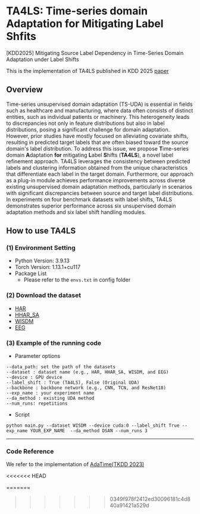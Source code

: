 # TA4LS: Time-series domain Adaptation for Mitigating Label Shfits

[KDD2025] Mitigating Source Label Dependency in Time-Series Domain Adaptation under Label Shifts

This is the implementation of TA4LS published in KDD 2025 [paper](https://dl.acm.org/doi/10.1145/3711896.3737050)

## Overview 
Time-series unsupervised domain adaptation (TS-UDA) is essential in fields such as healthcare and manufacturing, where data often consists of distinct entities, such as individual patients or machinery. This heterogeneity leads to discrepancies not only in feature distributions but also in label distributions, posing a significant challenge for domain adaptation. However, prior studies have mostly focused on alleviating covariate shifts, resulting in predicted target labels that are often biased toward the source domain's label distribution. To address this issue, we propose **T**ime-series domain **A**daptation **for** mitigating **L**abel **S**hifts (**TA4LS**), a novel label refinement approach. TA4LS leverages the consistency between predicted labels and clustering information obtained from the unique characteristics that differentiate each label in the target domain. Furthermore, our approach as a plug-in module achieves performance improvements across diverse existing unsupervised domain adaptation methods, particularly in scenarios with significant discrepancies between source and target label distributions. In experiments on four benchmark datasets with label shifts, TA4LS demonstrates superior performance across six unsupervised domain adaptation methods and six label shift handling modules.


## How to use TA4LS

### (1) Environment Setting
- Python Version: 3.9.13
- Torch Version: 1.13.1+cu117
- Package List
  - Please refer to the `envs.txt` in config folder

### (2) Download the dataset
- [HAR](https://researchdata.ntu.edu.sg/dataset.xhtml?persistentId=doi:10.21979/N9/0SYHTZ)
- [HHAR_SA](https://researchdata.ntu.edu.sg/dataset.xhtml?persistentId=doi:10.21979/N9/OWDFXO)
- [WISDM](https://researchdata.ntu.edu.sg/dataset.xhtml?persistentId=doi:10.21979/N9/KJWE5B)
- [EEG](https://researchdata.ntu.edu.sg/dataset.xhtml?persistentId=doi:10.21979/N9/UD1IM9)


### (3) Example of the running code

* Parameter options
```
--data_path: set the path of the datasets
--dataset : dataset name (e.g., HAR, HHAR_SA, WISDM, and EEG)
--device : GPU device
--label_shift : True (TA4LS), False (Original UDA)
--backbone : backbone network (e.g., CNN, TCN, and ResNet18)
--exp_name : your experiment name
--da_method : existing UDA method
--num_runs: repetitions
```


* Script
```
python main.py --dataset WISDM --device cuda:0 --label_shift True --exp_name YOUR_EXP_NAME  --da_method DSAN --num_runs 3
```


---

### Code Reference
We refer to the implementation of [AdaTime(TKDD 2023)](https://github.com/emadeldeen24/AdaTime)
 
 
<<<<<<< HEAD
 
 
 
 
 
 
 
 
 
 
 
 
 
 
 
 
 
 
 
 
 
 
 
 
 
 
 
 
 
 
 
 
 
 
 
 
 
 
 
 
 
 
 
 
 
 
 
 
 
 
 
 
 
 
 
 
 
 
 
 
 
 
 
 
 
 
 
 
 
 
 
 
 
 
 
 
 
 
 
 
 
 
 
 
 
 
 
 
 
 
 
 
 
 
 
 
 
 
 
 
 
 
 
 
 
 
 
 
 
 
 
 
 
 
 
 
 
 
 
 
 
 
 
 
 
 
 
 
 
 
 
 
 
 
 
 
 
 
 
 
 
 
 
 
 
 
 
 
 
 
 
 
 
 
 
 
 
 
 
 
 
 
 
 
 
 
 
 
 
 
 
 
 
 
 
 
 
 
 
 
 
 
 
 
 
 
 
 
 
 
 
 
 
 
 
 
 
 
=======
>>>>>>> 0349f978f2412ed30096181c4d840a91421a529d
 
 
 
 
 
 
 
 
 
 
 
 
 
 
 
 
 
 
 
 
 
 
 
 
 
 
 
 
 
 
 
 
 
 
 
 
 
 
 
 
 
 
 
 
 
 
 
 
 
 
 
 
 
 
 
 
 
 
 
 
 
 
 
 
 
 
 
 
 
 
 
 
 
 
 
 
 
 
 
 
 
 
 
 
 
 
 
 
 
 
 
 
 
 
 
 
 
 
 
 
 
 
 
 
 
 
 
 
 
 
 
 
 
 
 
 
 
 
 
 
 
 
 
 
 
 
 
 
 
 
 
 
 
 
 
 
 
 
 
 
 
 
 
 
 
 
 
 
 
 
 
 
 
 
 
 
 
 
 
 
 
 
 
 
 
 
 
 
 
 
 
 
 
 
 
 
 
 
 
 
 
 
 
 
 
 
 
 
 
 
 
 
 
 
 
 
 
 
 
 
 
 
 
 
 
 
 
 
 
 
 
 
 
 
 
